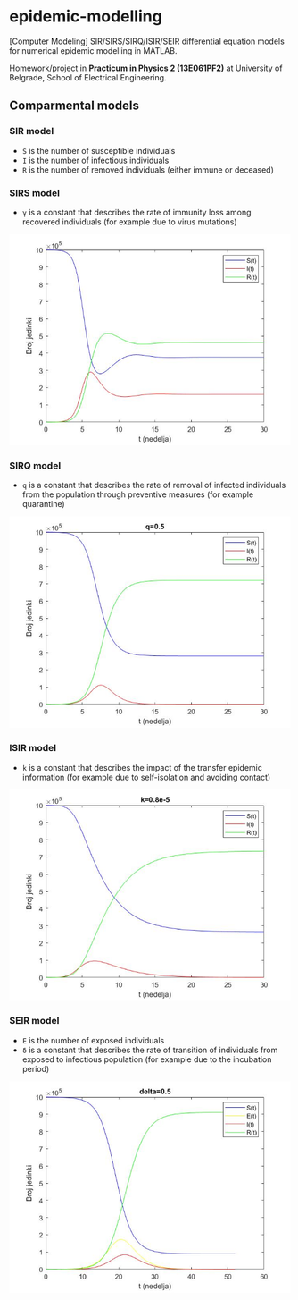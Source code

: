 # epidemic-modelling
[Computer Modeling] SIR/SIRS/SIRQ/ISIR/SEIR differential equation models for numerical epidemic modelling in MATLAB.

Homework/project in **Practicum in Physics 2 (13E061PF2)** at University of Belgrade, School of Electrical Engineering.

## Comparmental models

### SIR model

- `S` is the number of susceptible individuals
- `I` is the number of infectious individuals
- `R` is the number of removed individuals (either immune or deceased)

### SIRS model

- `γ` is a constant that describes the rate of immunity loss among recovered individuals (for example due to virus mutations)

![image info](Charts/4.jpg)

### SIRQ model

- `q` is a constant that describes the rate of removal of infected individuals from the population
through preventive measures (for example quarantine)


![image info](Charts/5_2.jpg)

### ISIR model

- `k` is a constant that describes the impact of the transfer epidemic information (for example due to self-isolation and avoiding contact)

![image info](Charts/6_2.jpg)

### SEIR model

- `E` is the number of exposed individuals
- `δ` is a constant that describes the rate of transition of individuals from exposed to infectious population (for example due to the incubation period)

![image info](Charts/7_2.jpg)

